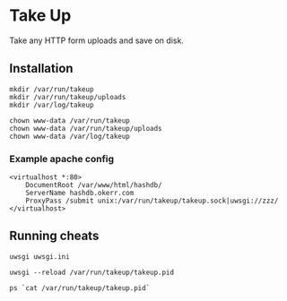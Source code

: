 
# Take Up

Take any HTTP form uploads and save on disk.

## Installation

~~~
mkdir /var/run/takeup
mkdir /var/run/takeup/uploads
mkdir /var/log/takeup

chown www-data /var/run/takeup
chown www-data /var/run/takeup/uploads
chown www-data /var/log/takeup
~~~

### Example apache config
~~~
<virtualhost *:80>
    DocumentRoot /var/www/html/hashdb/
    ServerName hashdb.okerr.com
    ProxyPass /submit unix:/var/run/takeup/takeup.sock|uwsgi://zzz/
</virtualhost>
~~~

## Running cheats
~~~
uwsgi uwsgi.ini

uwsgi --reload /var/run/takeup/takeup.pid

ps `cat /var/run/takeup/takeup.pid`

~~~
